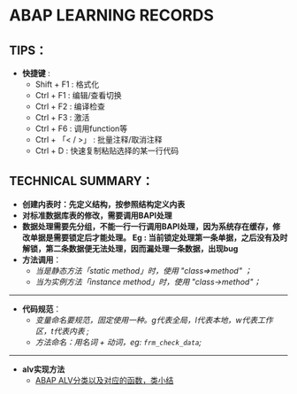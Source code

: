 # ABAP LEARNING RECORDS
## TIPS：
- **快捷键** :
    - Shift + F1 : 格式化
    - Ctrl + F1 : 编辑/查看切换
    - Ctrl + F2 : 编译检查
    - Ctrl + F3 : 激活
    - Ctrl + F6 : 调用function等
    - Ctrl + 「< / >」 : 批量注释/取消注释
    - Ctrl + D : 快速复制粘贴选择的某一行代码

## TECHNICAL SUMMARY：
- **创建内表时：先定义结构，按参照结构定义内表**
- **对标准数据库表的修改，需要调用BAPI处理**
- **数据处理需要先分组，不能一行一行调用BAPI处理，因为系统存在缓存，修改单据是需要锁定后才能处理。
    Eg : 当前锁定处理第一条单据，之后没有及时解锁，第二条数据便无法处理，因而漏处理一条数据，出现bug**
- **方法调用**：
    - _当是静态方法「static method」时，使用 "class=>method" ；_
    - _当为实例方法「instance method」时，使用 "class->method"；_
***
- **代码规范**：
    - _变量命名要规范，固定使用一种。g代表全局，l代表本地，w代表工作区，t代表内表 ;_
    - _方法命名：用名词 + 动词，eg: `frm_check_data`;_
***
- **alv实现方法**
    - [ABAP ALV分类以及对应的函数，类小结](http://www.baidusap.com/abap/alv/4709 "ABAP ALV")
